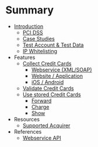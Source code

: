 # Summary

* [Introduction](README.md)
   * [PCI DSS](pci_dss.md)
   * [Case Studies](sample_business_cases.md)
   * [Test Account & Test Data](live_mode-test.md)
   * [IP Whitelisting](ip_whitelisting.md)
* Features
   * [Collect Credit Cards](collect_payment_data.md)
       * [Webservice (XML/SOAP)](webservice.md)
       * [Website / Application](website-application.md)
       * [iOS / Android](mobile-app.md)
   * [Validate Credit Cards](validate.md)
   * [Use stored Credit Cards](utilize.md)
       * [Forward](forward.md)
       * [Charge](charge.md)
       * [Show](show.md)
* Resources
   * [Supported Acquirer](supported_acquirer.md)
* References
   * [Webservice API](webservice_api.md)

